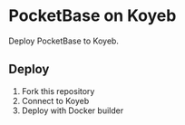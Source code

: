 # PocketBase on Koyeb

Deploy PocketBase to Koyeb.

## Deploy
1. Fork this repository
2. Connect to Koyeb
3. Deploy with Docker builder